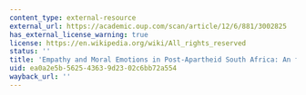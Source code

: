 ```yaml
---
content_type: external-resource
external_url: https://academic.oup.com/scan/article/12/6/881/3002825
has_external_license_warning: true
license: https://en.wikipedia.org/wiki/All_rights_reserved
status: ''
title: 'Empathy and Moral Emotions in Post-Apartheid South Africa: An fMRI Investigation'
uid: ea0a2e5b-5625-4363-9d23-02c6bb72a554
wayback_url: ''
---
```

